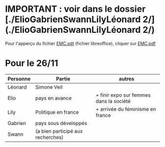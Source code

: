 # IMPORTANT : voir dans le dossier [./ElioGabrienSwannLilyLéonard 2/](./ElioGabrienSwannLilyLéonard 2/)

Pour l'apperçu du fichier [EMC.odt](./EMC.odt) (fichier libreoffice), cliquer sur [EMC.pdf](./EMC.pdf)

# Pour le 26/11

| Personne | Partie | autres |
|-|-|-|
| Léonard | Simone Veil ||
| Elio | pays en avance | + finir expo sur femmes dans la société |
| Lily | Politique en france | + arrivée du féminisme en france |
| Gabrien | pays sous développés | |
| Swann | (a bien participé aux recherches) ||
